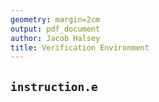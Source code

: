 ```yaml
---
geometry: margin=2cm
output: pdf_document
author: Jacob Halsey
title: Verification Environment
---
```


## `instruction.e`
